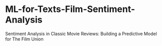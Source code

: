 # ML-for-Texts-Film-Sentiment-Analysis
Sentiment Analysis in Classic Movie Reviews: Building a Predictive Model for The Film Union

